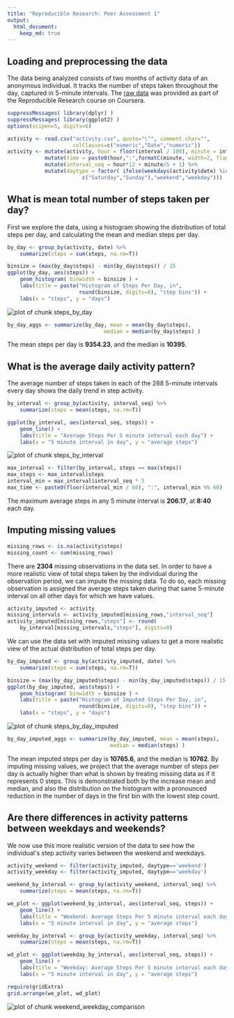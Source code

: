 ```yaml
---
title: "Reproducible Research: Peer Assessment 1"
output: 
  html_document:
    keep_md: true
---
```



## Loading and preprocessing the data

The data being analyzed  consists of two months of activity data of an anonymous individual. It tracks the number of steps taken throughout the day, captured in 5-minute intervals. The [raw data](https://d396qusza40orc.cloudfront.net/repdata%2Fdata%2Factivity.zip) was provided as part of the Reproducible Research course on Coursera.


```r
suppressMessages( library(dplyr) )
suppressMessages( library(ggplot2) )
options(scipen=5, digits=6)
```


```r
activity <- read.csv("activity.csv", quote="\"", comment.char="",
                     colClasses=c("numeric","Date","numeric"))
activity <- mutate(activity, hour = floor(interval / 100), minute = interval %% 100 ) %>%
            mutate(time = paste0(hour,":",formatC(minute, width=2, flag=0))) %>%
            mutate(interval_seq = hour*12 + minute/5 + 1) %>%
            mutate(daytype = factor( ifelse(weekdays(activity$date) %in%
                        c("Saturday","Sunday"),"weekend","weekday")))
```

## What is mean total number of steps taken per day?

First we explore the data, using a histogram showing the distribution of total steps per day, and calculating the mean and median steps per day.


```r
by_day <- group_by(activity, date) %>%
    summarize(steps = sum(steps, na.rm=T))

binsize = (max(by_day$steps) - min(by_day$steps)) / 15
ggplot(by_day, aes(steps)) +
    geom_histogram( binwidth = binsize ) +
    labs(title = paste("Histogram of Steps Per Day, in",
                       round(binsize, digits=0), "step bins")) + 
    labs(x = "steps", y = "days")
```

![plot of chunk steps_by_day](figure/steps_by_day-1.png) 



```r
by_day_aggs <- summarize(by_day, mean = mean(by_day$steps),
                               median = median(by_day$steps) )
```

The mean steps per day is **9354.23**, and the median is **10395**.


## What is the average daily activity pattern?
The average number of steps taken in each of the 288 5-minute intervals every day shows the daily trend in step activity. 


```r
by_interval <- group_by(activity, interval_seq) %>%
    summarize(steps = mean(steps, na.rm=T))

ggplot(by_interval, aes(interval_seq, steps)) +
    geom_line() +
    labs(title = "Average Steps Per 5 minute interval each day") + 
    labs(x = "5 minute interval in day", y = "average steps")
```

![plot of chunk steps_by_interval](figure/steps_by_interval-1.png) 



```r
max_interval <- filter(by_interval, steps == max(steps))
max_steps <- max_interval$steps
interval_min = max_interval$interval_seq * 5
max_time <- paste0(floor(interval_min / 60), ":", interval_min %% 60)
```

The maximum average steps in any 5 minute interval is **206.17**, at **8:40** each day.

## Imputing missing values

```r
missing_rows <- is.na(activity$steps)
missing_count <- sum(missing_rows)
```

There are **2304** missing observations in the data set. In order to have a more realistic view of total steps taken by the individual during the observation period, we can impute the missing data. To do so, each missing observation is assigned the average steps taken during that same 5-minute interval on all other days for which we have values.


```r
activity_imputed <- activity
missing_intervals <- activity_imputed[missing_rows,"interval_seq"]
activity_imputed[missing_rows,"steps"] <- round(
    by_interval[missing_intervals,"steps"], digits=0)
```

We can use the data set with imputed missing values to get a more realistic view of the actual distribution of total steps per day.


```r
by_day_imputed <- group_by(activity_imputed, date) %>%
    summarize(steps = sum(steps, na.rm=T))

binsize = (max(by_day_imputed$steps) - min(by_day_imputed$steps)) / 15
ggplot(by_day_imputed, aes(steps)) +
    geom_histogram( binwidth = binsize ) +
    labs(title = paste("Histogram of Imputed Steps Per Day, in",
                       round(binsize, digits=0), "step bins")) + 
    labs(x = "steps", y = "days")
```

![plot of chunk steps_by_day_imputed](figure/steps_by_day_imputed-1.png) 


```r
by_day_imputed_aggs <- summarize(by_day_imputed, mean = mean(steps),
                                 median = median(steps) )
```

The mean imputed steps per day is **10765.6**, and the median is **10762**. By imputing missing values, we project that the average number of steps per day is actually higher than what is shown by treating missing data as if it represents 0 steps. This is demonstrated both by the increase mean and median, and also the distribution on the histogram with a pronounced reduction in the number of days in the first bin with the lowest step count.

## Are there differences in activity patterns between weekdays and weekends?
We now use this more realistic version of the data to see how the individual's step activity varies between the weekend and weekdays.


```r
activity_weekend <- filter(activity_imputed, daytype=='weekend')
activity_weekday <- filter(activity_imputed, daytype=='weekday')

weekend_by_interval <- group_by(activity_weekend, interval_seq) %>%
    summarize(steps = mean(steps, na.rm=T))

we_plot <- ggplot(weekend_by_interval, aes(interval_seq, steps)) +
    geom_line() +
    labs(title = "Weekend: Average Steps Per 5 minute interval each day") + 
    labs(x = "5 minute interval in day", y = "average steps")

weekday_by_interval <- group_by(activity_weekday, interval_seq) %>%
    summarize(steps = mean(steps, na.rm=T))

wd_plot <- ggplot(weekday_by_interval, aes(interval_seq, steps)) +
    geom_line() +
    labs(title = "Weekday: Average Steps Per 5 minute interval each day") + 
    labs(x = "5 minute interval in day", y = "average steps")

require(gridExtra)
grid.arrange(we_plot, wd_plot)
```

![plot of chunk weekend_weekday_comparison](figure/weekend_weekday_comparison-1.png) 





